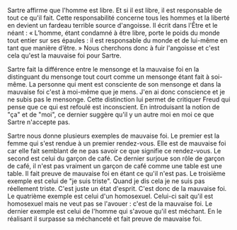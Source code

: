 Sartre affirme que l'homme est libre. Et si il est libre, il est responsable de tout ce qu'il fait. Cette responsabilité concerne tous les hommes et la liberté en devient un fardeau terrible source d'angoisse. Il écrit dans l'Être et le néant : « L’homme, étant condamné à être libre, porte le poids du monde tout entier sur ses épaules : il est responsable du monde et de lui-même en tant que manière d’être. » Nous cherchons donc à fuir l'angoisse et c'est cela qu'est la mauvaise foi pour Sartre.

Sartre fait la différence entre le mensonge et la mauvaise foi en la distinguant du mensonge tout court comme un mensonge étant fait à soi-même. La personne qui ment est consciente de son mensonge et dans la mauvaise foi c'est à moi-même que je mens. J'en ai donc conscience et je ne subis pas le mensonge. Cette distinction lui permet de critiquer Freud qui pense que ce qui est refoulé est inconscient. En introduisant la notion de "ça" et de "moi", ce dernier suggère qu'il y un autre moi en moi ce que Sartre n'accepte pas.

Sartre nous donne plusieurs exemples de mauvaise foi. Le premier est la femme qui s'est rendue à un premier rendez-vous. Elle est de mauvaise foi car elle fait semblant de ne pas savoir ce que signifie ce rendez-vous. Le second est celui du garçon de café. Ce dernier surjoue son rôle de garçon de café, il n'est pas vraiment un garçon de café comme une table est une table. Il fait preuve de mauvaise foi en étant ce qu'il n'est pas. Le troisième exemple est celui de "je suis triste". Quand je dis cela je ne suis pas réellement triste. C'est juste un état d'esprit. C'est donc de la mauvaise foi. Le quatrième exemple est celui d'un homosexuel. Celui-ci sait qu'il est homosexuel mais ne veut pas se l'avouer : c'est de la mauvaise foi. Le dernier exemple est celui de l'homme qui s'avoue qu'il est méchant. En le réalisant il surpasse sa méchanceté et fait preuve de mauvaise foi.